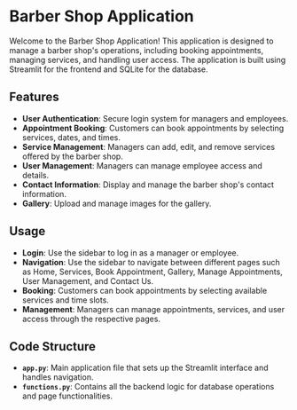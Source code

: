 
# Barber Shop Application

Welcome to the Barber Shop Application! This application is designed to manage a barber shop's operations, including booking appointments, managing services, and handling user access. The application is built using Streamlit for the frontend and SQLite for the database.

## Features

- **User Authentication**: Secure login system for managers and employees.
- **Appointment Booking**: Customers can book appointments by selecting services, dates, and times.
- **Service Management**: Managers can add, edit, and remove services offered by the barber shop.
- **User Management**: Managers can manage employee access and details.
- **Contact Information**: Display and manage the barber shop's contact information.
- **Gallery**: Upload and manage images for the gallery.

## Usage

- **Login**: Use the sidebar to log in as a manager or employee.
- **Navigation**: Use the sidebar to navigate between different pages such as Home, Services, Book Appointment, Gallery, Manage Appointments, User Management, and Contact Us.
- **Booking**: Customers can book appointments by selecting available services and time slots.
- **Management**: Managers can manage appointments, services, and user access through the respective pages.

## Code Structure

- **`app.py`**: Main application file that sets up the Streamlit interface and handles navigation.
- **`functions.py`**: Contains all the backend logic for database operations and page functionalities.

```

```
